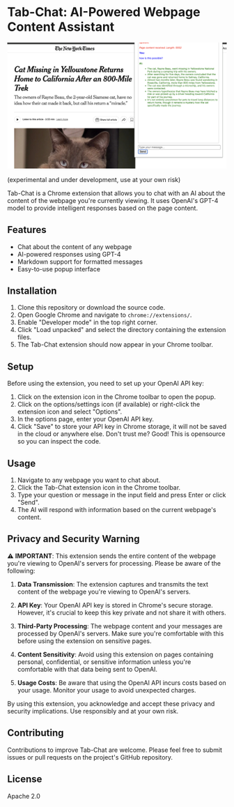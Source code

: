 # Tab-Chat: AI-Powered Webpage Content Assistant

![alt text](image.png)

(experimental and under development, use at your own risk)

Tab-Chat is a Chrome extension that allows you to chat with an AI about the content of the webpage you're currently viewing. It uses OpenAI's GPT-4 model to provide intelligent responses based on the page content.

## Features

- Chat about the content of any webpage
- AI-powered responses using GPT-4
- Markdown support for formatted messages
- Easy-to-use popup interface

## Installation

1. Clone this repository or download the source code.
2. Open Google Chrome and navigate to `chrome://extensions/`.
3. Enable "Developer mode" in the top right corner.
4. Click "Load unpacked" and select the directory containing the extension files.
5. The Tab-Chat extension should now appear in your Chrome toolbar.

## Setup

Before using the extension, you need to set up your OpenAI API key:

1. Click on the extension icon in the Chrome toolbar to open the popup.
2. Click on the options/settings icon (if available) or right-click the extension icon and select "Options".
3. In the options page, enter your OpenAI API key.
4. Click "Save" to store your API key in Chrome storage, it will not be saved in the cloud or anywhere else. Don't trust me? Good! This is opensource so you can inspect the code.

## Usage

1. Navigate to any webpage you want to chat about.
2. Click the Tab-Chat extension icon in the Chrome toolbar.
3. Type your question or message in the input field and press Enter or click "Send".
4. The AI will respond with information based on the current webpage's content.

## Privacy and Security Warning

⚠️ **IMPORTANT**: This extension sends the entire content of the webpage you're viewing to OpenAI's servers for processing. Please be aware of the following:

1. **Data Transmission**: The extension captures and transmits the text content of the webpage you're viewing to OpenAI's servers.

2. **API Key**: Your OpenAI API key is stored in Chrome's secure storage. However, it's crucial to keep this key private and not share it with others.

3. **Third-Party Processing**: The webpage content and your messages are processed by OpenAI's servers. Make sure you're comfortable with this before using the extension on sensitive pages.

4. **Content Sensitivity**: Avoid using this extension on pages containing personal, confidential, or sensitive information unless you're comfortable with that data being sent to OpenAI.

5. **Usage Costs**: Be aware that using the OpenAI API incurs costs based on your usage. Monitor your usage to avoid unexpected charges.

By using this extension, you acknowledge and accept these privacy and security implications. Use responsibly and at your own risk.

## Contributing

Contributions to improve Tab-Chat are welcome. Please feel free to submit issues or pull requests on the project's GitHub repository.

## License

Apache 2.0
